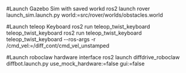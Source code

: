#Launch Gazebo Sim with saved workd
ros2 launch rover launch_sim.launch.py world:=src/rover/worlds/obstacles.world 

#Launch teleop Keyboard
ros2 run teleop_twist_keyboard teleop_twist_keyboard 
ros2 run teleop_twist_keyboard teleop_twist_keyboard --ros-args -r /cmd_vel:=/diff_cont/cmd_vel_unstamped

#Launch roboclaw hardware interface
ros2 launch diffdrive_roboclaw diffbot.launch.py use_mock_hardware:=false gui:=false